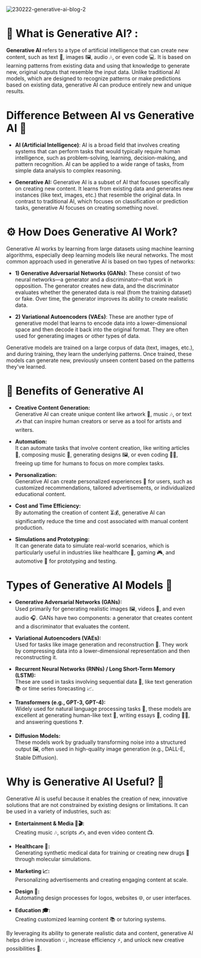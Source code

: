 
![230222-generative-ai-blog-2](https://github.com/user-attachments/assets/2b094fd9-376a-4d72-805b-355882bf8b09)

# 🤖 What is Generative AI? :
**Generative AI** refers to a type of artificial intelligence that can create new content, such as text 📝, images 🖼️, audio 🎶, or even code 💻. It is based on learning patterns from existing data and using that knowledge to generate new, original outputs that resemble the input data. Unlike traditional AI models, which are designed to recognize patterns or make predictions based on existing data, generative AI can produce entirely new and unique results.

# Difference Between AI vs Generative AI 🤖

- **AI (Artificial Intelligence)**: AI is a broad field that involves creating systems that can perform tasks that would typically require human intelligence, such as problem-solving, learning, decision-making, and pattern recognition. AI can be applied to a wide range of tasks, from simple data analysis to complex reasoning.

- **Generative AI:** Generative AI is a subset of AI that focuses specifically on creating new content. It learns from existing data and generates new instances (like text, images, etc.) that resemble the original data. In contrast to traditional AI, which focuses on classification or prediction tasks, generative AI focuses on creating something novel.

# ⚙️ How Does Generative AI Work?

Generative AI works by learning from large datasets using machine learning algorithms, especially deep learning models like neural networks. The most common approach used in generative AI is based on two types of networks:

- **1) Generative Adversarial Networks (GANs)**: These consist of two neural networks—a generator and a discriminator—that work in opposition. The generator creates new data, and the discriminator evaluates whether the generated data is real (from the training dataset) or fake. Over time, the generator improves its ability to create realistic data.

- **2) Variational Autoencoders (VAEs)**: These are another type of generative model that learns to encode data into a lower-dimensional space and then decode it back into the original format. They are often used for generating images or other types of data.

Generative models are trained on a large corpus of data (text, images, etc.), and during training, they learn the underlying patterns. Once trained, these models can generate new, previously unseen content based on the patterns they've learned.


# 🌟 Benefits of Generative AI

- **Creative Content Generation:**  
Generative AI can create unique content like artwork 🎨, music 🎶, or text ✍️ that can inspire human creators or serve as a tool for artists and writers.

- **Automation:**  
It can automate tasks that involve content creation, like writing articles 📝, composing music 🎼, generating designs 🖼️, or even coding 👨‍💻, freeing up time for humans to focus on more complex tasks.

- **Personalization:**  
Generative AI can create personalized experiences 🎁 for users, such as customized recommendations, tailored advertisements, or individualized educational content.

- **Cost and Time Efficiency:**  
By automating the creation of content ⏳💰, generative AI can significantly reduce the time and cost associated with manual content production.

- **Simulations and Prototyping:**  
It can generate data to simulate real-world scenarios, which is particularly useful in industries like healthcare 🏥, gaming 🎮, and automotive 🚗 for prototyping and testing.


# Types of Generative AI Models 🤖

- **Generative Adversarial Networks (GANs):**  
Used primarily for generating realistic images 🖼️, videos 🎥, and even audio 🎧. GANs have two components: a generator that creates content and a discriminator that evaluates the content.

- **Variational Autoencoders (VAEs):**  
Used for tasks like image generation and reconstruction 🔄. They work by compressing data into a lower-dimensional representation and then reconstructing it.

- **Recurrent Neural Networks (RNNs) / Long Short-Term Memory (LSTM):**  
These are used in tasks involving sequential data 📅, like text generation 📚 or time series forecasting 📈.

- **Transformers (e.g., GPT-3, GPT-4):**  
Widely used for natural language processing tasks 💬, these models are excellent at generating human-like text 📝, writing essays 📜, coding 👩‍💻, and answering questions ❓.

- **Diffusion Models:**  
These models work by gradually transforming noise into a structured output 🖼️, often used in high-quality image generation (e.g., DALL-E, Stable Diffusion).


# Why is Generative AI Useful? 🌟

Generative AI is useful because it enables the creation of new, innovative solutions that are not constrained by existing designs or limitations. It can be used in a variety of industries, such as:

- **Entertainment & Media 🎥🎬:**  
Creating music 🎶, scripts ✍️, and even video content 📺.

- **Healthcare 🏥:**  
Generating synthetic medical data for training or creating new drugs 💊 through molecular simulations.

- **Marketing 📈:**  
Personalizing advertisements and creating engaging content at scale.

- **Design 🎨:**  
Automating design processes for logos, websites 🌐, or user interfaces.

- **Education 🎓:**  
Creating customized learning content 📚 or tutoring systems.

By leveraging its ability to generate realistic data and content, generative AI helps drive innovation 💡, increase efficiency ⚡, and unlock new creative possibilities 🚀.






